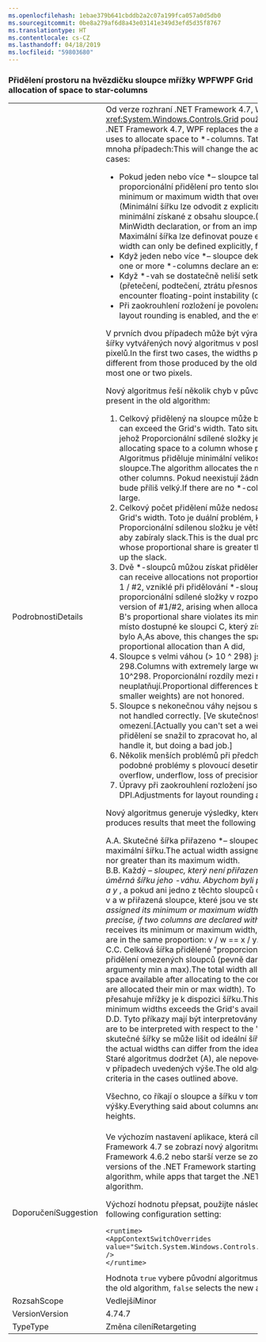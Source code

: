 ```yaml
---
ms.openlocfilehash: 1ebae379b641cbddb2a2c07a199fca057a0d5db0
ms.sourcegitcommit: 0be8a279af6d8a43e03141e349d3efd5d35f8767
ms.translationtype: HT
ms.contentlocale: cs-CZ
ms.lasthandoff: 04/18/2019
ms.locfileid: "59803680"
---
```

### <a name="wpf-grid-allocation-of-space-to-star-columns"></a><span data-ttu-id="c416b-101">Přidělení prostoru na hvězdičku sloupce mřížky WPF</span><span class="sxs-lookup"><span data-stu-id="c416b-101">WPF Grid allocation of space to star-columns</span></span>

|   |   |
|---|---|
|<span data-ttu-id="c416b-102">Podrobnosti</span><span class="sxs-lookup"><span data-stu-id="c416b-102">Details</span></span>|<span data-ttu-id="c416b-103">Od verze rozhraní .NET Framework 4.7, WPF nahrazuje algoritmus, který <xref:System.Windows.Controls.Grid> používá k přidělení místa pro \*– sloupce.</span><span class="sxs-lookup"><span data-stu-id="c416b-103">Starting with the .NET Framework 4.7, WPF replaces the algorithm that <xref:System.Windows.Controls.Grid> uses to allocate space to \*-columns.</span></span> <span data-ttu-id="c416b-104">Tato akce změní šířku skutečné přiřazená \*-sloupců v mnoha případech:</span><span class="sxs-lookup"><span data-stu-id="c416b-104">This will change the actual width assigned to \*-columns in a number of cases:</span></span><ul><li><span data-ttu-id="c416b-105">Pokud jeden nebo více \*– sloupce také mít minimální nebo maximální šířku, která přepíše proporcionální přidělení pro tento sloupec.</span><span class="sxs-lookup"><span data-stu-id="c416b-105">When one or more \*-columns also have a minimum or maximum width that overrides the proportional allocation for that column.</span></span> <span data-ttu-id="c416b-106">(Minimální šířku lze odvodit z explicitní deklarace hodnota MinWidth nebo ze implicitní minimální získané z obsahu sloupce.</span><span class="sxs-lookup"><span data-stu-id="c416b-106">(The minimum width can derive from an explicit MinWidth declaration, or from an implicit minimum obtained from the column's content.</span></span> <span data-ttu-id="c416b-107">Maximální šířka lze definovat pouze explicitně, od deklarace MaxWidth.)</span><span class="sxs-lookup"><span data-stu-id="c416b-107">The maximum width can only be defined explicitly, from a MaxWidth declaration.)</span></span></li><li><span data-ttu-id="c416b-108">Když jeden nebo více \*– sloupce deklarovat velmi velký \*– váha, větší než 10 ^ 298.</span><span class="sxs-lookup"><span data-stu-id="c416b-108">When one or more \*-columns declare an extremely large \*-weight, greater than 10^298.</span></span></li><li><span data-ttu-id="c416b-109">Když \*-vah se dostatečně neliší setkat s plovoucí desetinnou čárkou nestabilitu (přetečení, podtečení, ztrátu přesnosti).</span><span class="sxs-lookup"><span data-stu-id="c416b-109">When the \*-weights are sufficiently different to encounter floating-point instability (overflow, underflow, loss of precision).</span></span></li><li><span data-ttu-id="c416b-110">Při zaokrouhlení rozložení je povolená a efektivní DPI displeje je dostatečně vysoký.</span><span class="sxs-lookup"><span data-stu-id="c416b-110">When layout rounding is enabled, and the effective display DPI is sufficiently high.</span></span></li></ul><span data-ttu-id="c416b-111">V prvních dvou případech může být výrazně liší od těch, které vytvářených staré algoritmus; šířky vytvářených nový algoritmus v posledním případě bude rozdíl maximálně jeden nebo dva pixelů.</span><span class="sxs-lookup"><span data-stu-id="c416b-111">In the first two cases, the widths produced by the new algorithm can be significantly different from those produced by the old algorithm; in the last case, the difference will be at most one or two pixels.</span></span><p/><span data-ttu-id="c416b-112">Nový algoritmus řeší několik chyb v původní algoritmus:</span><span class="sxs-lookup"><span data-stu-id="c416b-112">The new algorithm fixes several bugs present in the old algorithm:</span></span><ol><li><span data-ttu-id="c416b-113">Celkový přidělený na sloupce může být delší než šířka mřížky.</span><span class="sxs-lookup"><span data-stu-id="c416b-113">Total allocation to columns can exceed the Grid's width.</span></span> <span data-ttu-id="c416b-114">Tato situace může nastat při přidělování místa na sloupec jehož Proporcionální sdílené složky je menší než minimální velikost.</span><span class="sxs-lookup"><span data-stu-id="c416b-114">This can occur when allocating space to a column whose proportional share is less than its minimum size.</span></span> <span data-ttu-id="c416b-115">Algoritmus přiděluje minimální velikost, takže se sníží na místo dostupné ke ostatní sloupce.</span><span class="sxs-lookup"><span data-stu-id="c416b-115">The algorithm allocates the minimum size, which decreases the space available to other columns.</span></span> <span data-ttu-id="c416b-116">Pokud neexistují žádné \*– sloupce vlevo přidělit, bude celkový přidělený bude příliš velký.</span><span class="sxs-lookup"><span data-stu-id="c416b-116">If there are no \*-columns left to allocate, the total allocation will be too large.</span></span></li><li><span data-ttu-id="c416b-117">Celkový počet přidělení může nedosahují Šířka mřížky.</span><span class="sxs-lookup"><span data-stu-id="c416b-117">Total allocation can fall short of the Grid's width.</span></span> <span data-ttu-id="c416b-118">Toto je duální problém, který chcete #1, které při přidělování na sloupec jehož Proporcionální sdílenou složku je větší než maximální velikosti, bez \*-sloupců doleva tak, aby zabíraly slack.</span><span class="sxs-lookup"><span data-stu-id="c416b-118">This is the dual problem to #1, arising when allocating to a column whose proportional share is greater than its maximum size, with no \*-columns left to take up the slack.</span></span></li><li><span data-ttu-id="c416b-119">Dvě \*-sloupců můžou získat přidělení není přímo úměrná jejich \*-váhy.</span><span class="sxs-lookup"><span data-stu-id="c416b-119">Two \*-columns can receive allocations not proportional to their \*-weights.</span></span> <span data-ttu-id="c416b-120">Toto je pouze mírnější verze z 1 / #2, vzniklé při přidělování \*-sloupců A, B a C (v uvedeném pořadí), kde B proporcionální sdílené složky v rozporu s omezením jeho min (nebo max).</span><span class="sxs-lookup"><span data-stu-id="c416b-120">This is a milder version of #1/#2, arising when allocating to \*-columns A, B, and C (in that order), where B's proportional share violates its min (or max) constraint.</span></span> <span data-ttu-id="c416b-121">Jako výše, tím se změní na místo dostupné ke sloupci C, který získá méně (nebo více) přímo úměrná přidělení, než bylo A,</span><span class="sxs-lookup"><span data-stu-id="c416b-121">As above, this changes the space available to column C, who gets less (or more) proportional allocation than A did,</span></span></li><li><span data-ttu-id="c416b-122">Sloupce s velmi váhou (&gt; 10 ^ 298) jsou všechny zacházeno, jako kdyby měly váhu 10 ^ 298.</span><span class="sxs-lookup"><span data-stu-id="c416b-122">Columns with extremely large weights (&gt; 10^298) are all treated as if they had weight 10^298.</span></span> <span data-ttu-id="c416b-123">Proporcionální rozdíly mezi nimi (a mezi sloupci s mírně nižší váhy) se neuplatňují.</span><span class="sxs-lookup"><span data-stu-id="c416b-123">Proportional differences between them (and between columns with slightly smaller weights) are not honored.</span></span></li><li><span data-ttu-id="c416b-124">Sloupce s nekonečnou váhy nejsou správně zpracovány.</span><span class="sxs-lookup"><span data-stu-id="c416b-124">Columns with infinite weights are not handled correctly.</span></span> <span data-ttu-id="c416b-125">[Ve skutečnosti nelze nastavit váhu na nekonečno, ale je toto umělá omezení.</span><span class="sxs-lookup"><span data-stu-id="c416b-125">[Actually you can't set a weight to Infinity, but this is an artificial restriction.</span></span> <span data-ttu-id="c416b-126">Kód přidělení se snažil to zpracovat ho, ale, že úlohu chybná.]</span><span class="sxs-lookup"><span data-stu-id="c416b-126">The allocation code was trying to handle it, but doing a bad job.]</span></span></li><li><span data-ttu-id="c416b-127">Několik menších problémů při předcházení přetečení, podtečení, ztráty přesnosti a podobné problémy s plovoucí desetinnou čárkou.</span><span class="sxs-lookup"><span data-stu-id="c416b-127">Several minor problems while avoiding overflow, underflow, loss of precision and similar floating-point issues.</span></span></li><li><span data-ttu-id="c416b-128">Úpravy při zaokrouhlení rozložení jsou nesprávné na dostatečně vysoké rozlišení DPI.</span><span class="sxs-lookup"><span data-stu-id="c416b-128">Adjustments for layout rounding are incorrect at sufficiently high DPI.</span></span></li></ol><span data-ttu-id="c416b-129">Nový algoritmus generuje výsledky, které splňují následující kritéria:</span><span class="sxs-lookup"><span data-stu-id="c416b-129">The new algorithm produces results that meet the following criteria:</span></span><p/><span data-ttu-id="c416b-130">A.</span><span class="sxs-lookup"><span data-stu-id="c416b-130">A.</span></span> <span data-ttu-id="c416b-131">Skutečné šířka přiřazeno \*– sloupec není nikdy menší než minimální šířku ani větší než maximální šířku.</span><span class="sxs-lookup"><span data-stu-id="c416b-131">The actual width assigned to a \*-column is never less than its minimum width nor greater than its maximum width.</span></span><br/><span data-ttu-id="c416b-132">B.</span><span class="sxs-lookup"><span data-stu-id="c416b-132">B.</span></span> <span data-ttu-id="c416b-133">Každý <em>– sloupec, který není přiřazen minimální nebo maximální šířka se přiřadí přímo úměrná šířku jeho <em>-váhu. Abychom byli přesní, pokud jsou deklarovány dva sloupce s šířkou x</em> a y</em> , a pokud ani jedno z těchto sloupců obdrží minimální nebo maximální šířku, skutečné šířku v a w přiřazená sloupce, které jsou ve stejném poměru: v / w == x a y.</span><span class="sxs-lookup"><span data-stu-id="c416b-133">Each <em>-column that is not assigned its minimum or maximum width is assigned a width proportional to its <em>-weight. To be precise, if two columns are declared with width x</em> and y</em> respectively, and if neither column receives its minimum or maximum width, the actual widths v and w assigned to the columns are in the same proportion: v / w == x / y.</span></span><br/><span data-ttu-id="c416b-134">C.</span><span class="sxs-lookup"><span data-stu-id="c416b-134">C.</span></span> <span data-ttu-id="c416b-135">Celková šířka přidělené &quot;proporcionální&quot; \*– sloupce je rovna volné místo dostupné po přidělení omezených sloupců (pevně daná, auto, a \*– sloupce, které jsou přiděleny jejich šířka argumenty min a max).</span><span class="sxs-lookup"><span data-stu-id="c416b-135">The total width allocated to &quot;proportional&quot; \*-columns is equal to the space available after allocating to the constrained columns (fixed, auto, and \*-columns that are allocated their min or max width).</span></span> <span data-ttu-id="c416b-136">To může být nula, pokud součet minimální šířku přesahuje mřížky je k dispozici šířku.</span><span class="sxs-lookup"><span data-stu-id="c416b-136">This might be zero, for instance if the sum of the minimum widths exceeds the Grid's available width.</span></span><br/><span data-ttu-id="c416b-137">D.</span><span class="sxs-lookup"><span data-stu-id="c416b-137">D.</span></span> <span data-ttu-id="c416b-138">Tyto příkazy mají být interpretovány s ohledem na &quot;ideální&quot; rozložení.</span><span class="sxs-lookup"><span data-stu-id="c416b-138">All these statements are to be interpreted with respect to the &quot;ideal&quot; layout.</span></span> <span data-ttu-id="c416b-139">Při zaokrouhlení rozložení je v platnosti, skutečné šířky se může lišit od ideální šířky o co jeden pixel.</span><span class="sxs-lookup"><span data-stu-id="c416b-139">When layout rounding is in effect, the actual widths can differ from the ideal widths by as much as one pixel.</span></span><br/><span data-ttu-id="c416b-140">Staré algoritmus dodržet (A), ale nepovedlo případném dalším sdílení dodržovat jiných kritérií v případech uvedených výše.</span><span class="sxs-lookup"><span data-stu-id="c416b-140">The old algorithm honored (A) but failed to honor the other criteria in the cases outlined above.</span></span><p/><span data-ttu-id="c416b-141">Všechno, co říkají o sloupce a šířku v tomto článku se vztahuje také na řádky a výšky.</span><span class="sxs-lookup"><span data-stu-id="c416b-141">Everything said about columns and widths in this article applies as well to rows and heights.</span></span>|
|<span data-ttu-id="c416b-142">Doporučení</span><span class="sxs-lookup"><span data-stu-id="c416b-142">Suggestion</span></span>|<span data-ttu-id="c416b-143">Ve výchozím nastavení aplikace, která cílová verze rozhraní .NET Framework počínaje .NET Framework 4.7 se zobrazí nový algoritmus při aplikace, která cílového rozhraní .NET Framework 4.6.2 nebo starší verze se zobrazí původní algoritmus.</span><span class="sxs-lookup"><span data-stu-id="c416b-143">By default, apps that target versions of the .NET Framework starting with the .NET Framework 4.7 will see the new algorithm, while apps that target the .NET Framework 4.6.2 or earlier versions will see the old algorithm.</span></span><p/><span data-ttu-id="c416b-144">Výchozí hodnotu přepsat, použijte následující nastavení:</span><span class="sxs-lookup"><span data-stu-id="c416b-144">To override the default, use the following configuration setting:</span></span><pre><code class="lang-xml">&lt;runtime&gt;&#13;&#10;&lt;AppContextSwitchOverrides value=&quot;Switch.System.Windows.Controls.Grid.StarDefinitionsCanExceedAvailableSpace=true&quot; /&gt;&#13;&#10;&lt;/runtime&gt;&#13;&#10;</code></pre><span data-ttu-id="c416b-145">Hodnota <code>true</code> vybere původní algoritmus <code>false</code> vybere nový algoritmus.</span><span class="sxs-lookup"><span data-stu-id="c416b-145">The value <code>true</code> selects the old algorithm, <code>false</code> selects the new algorithm.</span></span>|
|<span data-ttu-id="c416b-146">Rozsah</span><span class="sxs-lookup"><span data-stu-id="c416b-146">Scope</span></span>|<span data-ttu-id="c416b-147">Vedlejší</span><span class="sxs-lookup"><span data-stu-id="c416b-147">Minor</span></span>|
|<span data-ttu-id="c416b-148">Version</span><span class="sxs-lookup"><span data-stu-id="c416b-148">Version</span></span>|<span data-ttu-id="c416b-149">4.7</span><span class="sxs-lookup"><span data-stu-id="c416b-149">4.7</span></span>|
|<span data-ttu-id="c416b-150">Type</span><span class="sxs-lookup"><span data-stu-id="c416b-150">Type</span></span>|<span data-ttu-id="c416b-151">Změna cílení</span><span class="sxs-lookup"><span data-stu-id="c416b-151">Retargeting</span></span>|
